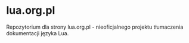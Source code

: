 # lua.org.pl

Repozytorium dla strony lua.org.pl - nieoficjalnego projektu tłumaczenia dokumentacji języka Lua.
